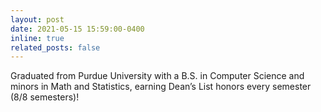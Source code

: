 ```yaml
---
layout: post
date: 2021-05-15 15:59:00-0400
inline: true
related_posts: false
---
```


Graduated from Purdue University with a B.S. in Computer Science and minors in Math and Statistics, earning Dean’s List honors every semester (8/8 semesters)!
